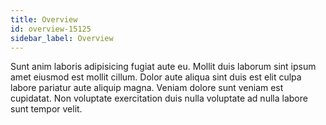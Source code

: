 ```yaml
---
title: Overview
id: overview-15125
sidebar_label: Overview
---
```


Sunt anim laboris adipisicing fugiat aute eu. Mollit duis laborum sint ipsum amet eiusmod est mollit cillum. Dolor aute aliqua sint duis est elit culpa labore pariatur aute aliquip magna. Veniam dolore sunt veniam est cupidatat. Non voluptate exercitation duis nulla voluptate ad nulla labore sunt tempor velit.

